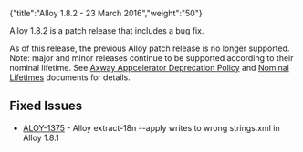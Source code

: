 {"title":"Alloy 1.8.2 - 23 March 2016","weight":"50"}

Alloy 1.8.2 is a patch release that includes a bug fix.

As of this release, the previous Alloy patch release is no longer supported. Note: major and minor releases continue to be supported according to their nominal lifetime. See [Axway Appcelerator Deprecation Policy](/docs/appc/AMPLIFY_Appcelerator_Services_Overview/Axway_Appcelerator_Deprecation_Policy/) and [Nominal Lifetimes](/docs/appc/AMPLIFY_Appcelerator_Services_Overview/Axway_Appcelerator_Product_Lifecycle/#NominalLifetimes) documents for details.

## Fixed Issues

* [ALOY-1375](https://jira.appcelerator.org/browse/ALOY-1375) - Alloy extract-18n --apply writes to wrong strings.xml in Alloy 1.8.1
